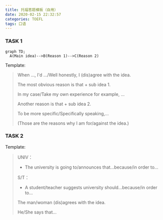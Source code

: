 ```yaml
---
title: 托福答题模板（自用）
date: 2020-02-15 22:32:57
categories: TOEFL
tags: 口语
---
```


### TASK 1

```mermaid
graph TD;
  A(Main idea)-->B(Reason 1)-->C(Reason 2)
```

Template:

> When ..., I'd .../Well honestly, I (dis)agree with the idea.
>
> The most obvious reason is that + sub idea 1.
>
> In my case/Take my own experience for example, ...
>
> Another reason is that + sub idea 2.
>
> To be more specific/Specifically speaking,...
>
> (Those are the reasons why I am for/against the idea.)



### TASK 2

Template:

> UNIV：
>
> - The university is going to/announces that...because/in order to...
>
> S/T：
>
> - A student/teacher suggests university should...because/in order to...
>
> The man/woman (dis)agrees with the idea.
>
> He/She says that...
>
> 
>
> 